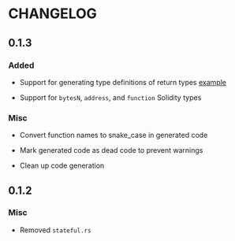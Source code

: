 # CHANGELOG

## 0.1.3

### Added

  * Support for generating type definitions of return types [example](../examples/cargo-solid-example/src/stateful.rs)

  * Support for `bytesN`, `address`, and `function` Solidity types

### Misc

  * Convert function names to snake_case in generated code

  * Mark generated code as dead code to prevent warnings

  * Clean up code generation

## 0.1.2

### Misc

  * Removed `stateful.rs`

